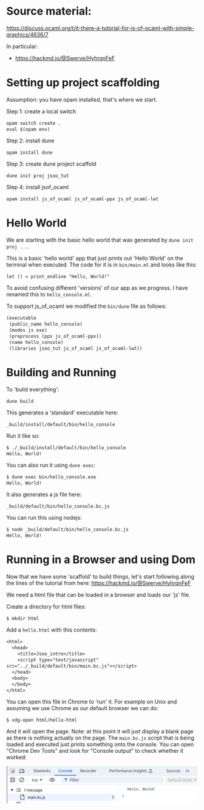 Source material:
================

https://discuss.ocaml.org/t/it-there-a-tutorial-for-js-of-ocaml-with-simple-graphics/4636/7

In particular:
 - https://hackmd.io/@Swerve/HyhrqnFeF

Setting up project scaffolding
===============================

Assumption: you have opam installed, that's where we start.

Step 1: create a local switch

```
opam switch create .
eval $(opam env)
```

Step 2: install dune

```
opam install dune
```

Step 3: create dune project scaffold

```
dune init proj jsoo_tut
```

Step 4: install jsof_ocaml

```
opam install js_of_ocaml js_of_ocaml-ppx js_of_ocaml-lwt
```

Hello World
============

We are starting with the basic hello world that was generated by `dune init proj ...`.

This is a basic 'hello world' app that just prints out 'Hello World' on the terminal
when executed. The code for it is in `bin/main.ml` and looks like this:

```
let () = print_endline "Hello, World!"
```

To avoid confusing different 'versions' of our app as we progress. I have
renamed this to `hello_console.ml`.

To support js_of_ocaml we modified the `bin/dune` file as follows:

```
(executable
 (public_name hello_console)
 (modes js exe)
 (preprocess (pps js_of_ocaml-ppx))
 (name hello_console)
 (libraries jsoo_tut js_of_ocaml js_of_ocaml-lwt))
```

Building and Running
=====================

To 'build everything':

```
dune build
```

This generates a 'standard' executable here:

```
_build/install/default/bin/hello_console
```

Run it like so:

```
$ ./_build/install/default/bin/hello_console
Hello, World!
```

You can also run it using `dune exec`:

```
$ dune exec bin/hello_console.exe
Hello, World!                 
```

It also generates a js file here:

```
_build/default/bin/hello_console.bc.js
```

You can run this using nodejs:

```
$ node _build/default/bin/hello_console.bc.js
Hello, World!
```

Running in a Browser and using Dom
==================================

Now that we have some 'scaffold' to build things, let's start following along the
lines of the tutorial from here: https://hackmd.io/@Swerve/HyhrqnFeF

We need a html file that can be loaded in a browser and loads our 'js' file.

Create a directory for html files:

```
$ mkdir html
```

Add a `hello.html` with this contents:

```
<html>
  <head>
    <title>Jsoo_intro</title>
    <script type="text/javascript" src="../_build/default/bin/main.bc.js"></script>
  </head>
  <body>
  </body>
</html>
```

You can open this file in Chrome to 'run' it. For example on Unix and assuming we use Chrome
as our default browser we can do:

```
$ xdg-open html/hello-html
```

And it will open the page. Note: at this point it will just display a blank page as there is
nothing actually on the page. The `main.bc.js` script that is being loaded and executed just 
prints something onto the console. You can open "Chrome Dev Tools" and look for "Console output"
to check whether it worked:

![hello-console](screenshots/console-hello-world.png)




